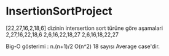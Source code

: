 # InsertionSortProject
[22,27,16,2,18,6] dizinin intersertion sort türüne göre aşamalari
2,27,16,22,18,6
2,6,16,22,18,27
2,6,16,18,22,27

Big-O gösterimi : n.(n+1)/2
                  O(n^2)
18 sayısı Average case'dir.
